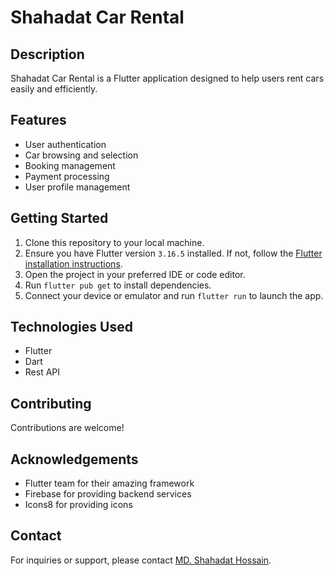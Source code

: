 # Shahadat Car Rental

## Description
Shahadat Car Rental is a Flutter application designed to help users rent cars easily and efficiently.

## Features
- User authentication
- Car browsing and selection
- Booking management
- Payment processing
- User profile management

## Getting Started
1. Clone this repository to your local machine.
2. Ensure you have Flutter version `3.16.5`  installed. If not, follow the [Flutter installation instructions](https://flutter.dev/docs/get-started/install).
3. Open the project in your preferred IDE or code editor.
4. Run `flutter pub get` to install dependencies.
5. Connect your device or emulator and run `flutter run` to launch the app.

## Technologies Used
- Flutter
- Dart
- Rest API

## Contributing
Contributions are welcome!



## Acknowledgements
- Flutter team for their amazing framework
- Firebase for providing backend services
- Icons8 for providing icons

## Contact
For inquiries or support, please contact [MD. Shahadat Hossain](https://www.facebook.com/profile.php?id=100024497738661).
